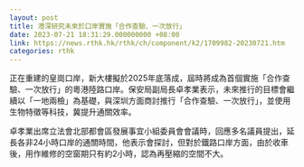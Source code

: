 ```yaml
---
layout: post
title: 港深研究未來於口岸實施「合作查驗、一次放行」
date: 2023-07-21 18:31:29.000000000 +08:00
link: https://news.rthk.hk/rthk/ch/component/k2/1709982-20230721.htm
categories: rthk
---
```


正在重建的皇崗口岸，新大樓擬於2025年底落成，屆時將成為首個實施「合作查驗、一次放行」的粵港陸路口岸。保安局副局長卓孝業表示，未來推行的目標會繼續以「一地兩檢」為基礎，與深圳方面商討推行「合作查驗、一次放行」，並使用生物特徵等科技，冀提升通關效率。

卓孝業出席立法會北部都會區發展事宜小組委員會會議時，回應多名議員提出，延長各非24小時口岸的通關時間，他表示會探討，但對於鐵路口岸方面，由於收車後，用作維修的空窗期只有約2小時，認為再壓縮的空間不大。
